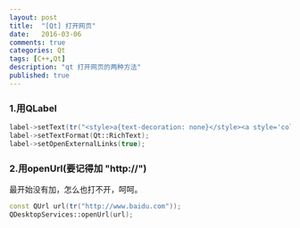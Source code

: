 ```yaml
---
layout: post
title:  "[Qt] 打开网页"
date:   2016-03-06
comments: true
categories: Qt
tags: [C++,Qt]
description: "qt 打开网页的两种方法"
published: true
---
```



### 1.用QLabel

```cpp
label->setText(tr("<style>a{text-decoration: none}</style><a style='color: #09A3DC;' href=\"http://www.baidu.com\">baidu</a>"));
label->setTextFormat(Qt::RichText);
label->setOpenExternalLinks(true);
```

### 2.用openUrl(要记得加 "http://")

最开始没有加，怎么也打不开，呵呵。

```cpp
const QUrl url(tr("http://www.baidu.com"));
QDesktopServices::openUrl(url);
```

